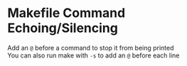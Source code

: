 # Makefile Command Echoing/Silencing  

Add an `@` before a command to stop it from being printed  
You can also run make with `-s` to add an `@` before each line  
